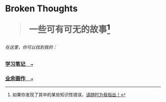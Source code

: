 # Broken Thoughts<br /><blockquote>一些可有可无的故事[^issues]</blockquote>

###### 在这里，你可以找到我的：

### [学习笔记&emsp;`→`](notebook)

### [业余画作&emsp;`→`](doddles)

[^issues]: 如果你发现了其中的某些知识性错误，[请随时为我指出！](https://github.com/KrLite/BrokenThoughts/issues)
